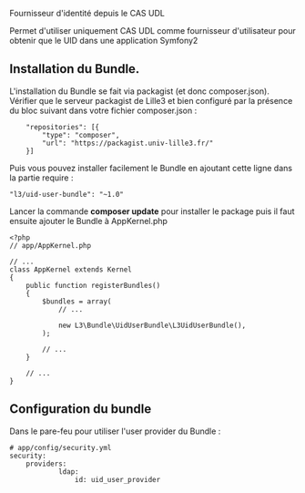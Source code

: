 Fournisseur d'identité depuis le CAS UDL

Permet d'utiliser uniquement CAS UDL comme fournisseur d'utilisateur pour obtenir que le UID dans une application Symfony2

Installation du Bundle.
---
L'installation du Bundle se fait via packagist (et donc composer.json). Vérifier que le serveur packagist de Lille3 et bien configuré par la présence du bloc suivant dans votre fichier composer.json :
```
    "repositories": [{
        "type": "composer",
        "url": "https://packagist.univ-lille3.fr/"
    }]
```
Puis vous pouvez installer facilement le Bundle en ajoutant cette ligne dans la partie require :
```
"l3/uid-user-bundle": "~1.0"
```
Lancer la commande **composer update** pour installer le package puis il faut ensuite ajouter le Bundle à AppKernel.php
```
<?php
// app/AppKernel.php

// ...
class AppKernel extends Kernel
{
    public function registerBundles()
    {
        $bundles = array(
            // ...

            new L3\Bundle\UidUserBundle\L3UidUserBundle(),
        );

        // ...
    }

    // ...
}
```

Configuration du bundle
---
Dans le pare-feu pour utiliser l'user provider du Bundle :
```
# app/config/security.yml
security:
    providers:
            ldap:
                id: uid_user_provider
```
